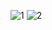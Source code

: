 ![1](https://github.com/user-attachments/assets/6e41a699-b3f2-45cb-865e-47a8ddc7f274)
![2](https://github.com/user-attachments/assets/ce329ff3-56e8-49af-971b-a27e90ff119b)
